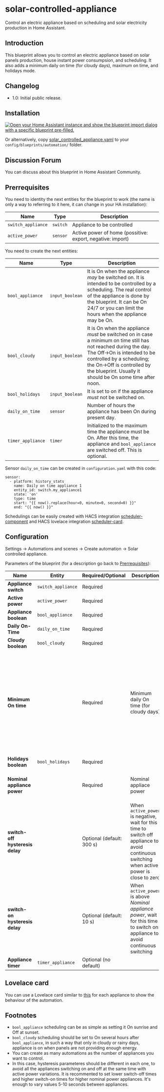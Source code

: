 # solar-controlled-appliance
Control an electric appliance based on scheduling and solar electricity production in Home Assistant.

## Introduction

This blueprint allows you to control an electric appliance based on solar panels production, house instant power consumpsion, and scheduling. It also adds a minimum daily on time (for cloudy days), maximum on time, and holidays mode.

## Changelog

- 1.0: Initial public release.

## Installation

[![Open your Home Assistant instance and show the blueprint import dialog with a specific blueprint pre-filled.](https://my.home-assistant.io/badges/blueprint_import.svg)](https://my.home-assistant.io/redirect/blueprint_import/?blueprint_url=https%3A%2F%2Fgithub.com%2Fmiguelpucela%2Fsolar-controlled-appliance%2Fblob%2Fmain%2Fsolar_controlled_appliance.yaml)

Or alternatively, copy [solar_controlled_appliance.yaml](https://github.com/miguelpucela/solar-controlled-appliance/blob/main/solar_controlled_appliance.yaml) to your `config/blueprints/automation/` folder.

## Discussion Forum

You can discuss about this blueprint in Home Assistant Community.

## Prerrequisites

You need to identity the next entities for the blueprint to work (the name is only a way to referring to it here, it can change in your HA installation):

| Name      | Type | Description |
| --------- | ---- | ----------- |
| `switch_appliance` | `switch` | Appliance to be controlled |
| `active_power` | `sensor` | Active power of home (possitive: export, negative: import) |

You need to create the next entities:

| Name      | Type | Description |
| --------- | ---- | ----------- |
| `bool_appliance` | `input_boolean` | It is On when the appliance _may_ be switched on. It is intended to be controlled by a scheduling. The real control of the appliance is done by the blueprint. It can be On 24/7 or you can limit the hours when the appliance may be On. |
| `bool_cloudy` | `input_boolean` | It is On when the appliance _must_ be switched on in case a minimum on time still has not reached during the day. The Off->On is intended to be controlled by a scheduling; the On->Off is controlled by the blueprint. Usually it should be On some time after noon. |
| `bool_holidays` | `input_boolean` | It is set to on if the appliance _must_ not be switched on. |
| `daily_on_time` | `sensor` | Number of hours the appliance has been On during present day. |
| `timer_appliance` | `timer` | Initialized to the maximum time the appliance must be On. After this time, the appliance and `bool_appliance` are switched off. This is optional. |

Sensor `daily_on_time` can be created in `configuration.yaml` with this code:
```
sensor:
  - platform: history_stats
    name: Daily on time appliance 1
    entity_id: switch.my_appliance1
    state: 'on'
    type: time
    start: "{{ now().replace(hour=0, minute=0, second=0) }}"
    end: "{{ now() }}"
```

Schedulings can be easily created with HACS integration 
[scheduler-component](https://github.com/nielsfaber/scheduler-component) and HACS lovelace integration [scheduler-card](https://github.com/nielsfaber/scheduler-card).

## Configuration

Settings -> Automations and scenes -> Create automation -> Solar controlled appliance.

Parameters of the blueprint (for a description go back to [Prerrequisites](https://github.com/miguelpucela/solar-controlled-appliance#Prerrequisites)):

| Name | Entity | Required/Optional | Description | Comments |
| -------------------- | ------ | ----------------- | ----------- | -------- | 
| **Appliance switch** | `switch_appliance` | Required | | |
| **Active power** | `active_power` | Required | | |
| **Appliance boolean** | `bool_appliance` | Required | | |
| **Daily On-Time** | `daily_on_time` | Required | | Unit: hours |
| **Cloudy boolean** | `bool_cloudy` | Required | | |
| **Minimum On time** | | Required | Minimum daily On time (for cloudy days) | On cloudy days, when `bool_cloudy` is on, if `daily_on_time` is lower than this value, appliance is switched on until reaching this value. When it happens, boch `bool_cloudy` and `bool_appliance` (and `switch_appliance) are set to Off. Unit: minutes. Range: 0-240 |
| **Holidays boolean** | `bool_holidays` | Required | | |
| **Nominal appliance power** | | Required | Nominal appliace power | It can be found in the appliance manual or nameplate. Unit: Watts |
| **switch-off hysteresis delay** | | Optional (default: 300 s) | When `active_power` is negative, wait for this time to switch off appliance to avoid continuous switching when active power is close to zero | Unit: seconds |
| **switch-on hysteresis delay** | | Optional (default: 10 s) | When `active_power` is above _Nominal appliance power_, wait for this time to switch on appliance to avoid continuous switching | Unit: seconds |
| **Appliance timer** | `timer_appliance` | Optional (no default) | | If not present, no timer is used |

## Lovelace card

You can use a Lovelace card similar to [this](https://github.com/miguelpucela/solar-controlled-appliance/blob/main/lovelace_card.yaml) for each appliance to show the behaviour of the automation.

## Footnotes

- `bool_appliance` scheduling can be as simple as setting it On sunrise and Off at sunset.
- `bool_cloudy` scheduling should be set to On several hours after `bool_appliance`, in such a way that only in cloudy or rainy days, appliance is on when panels are not providing enough energy.
- You can create as many automations as the number of appliances you want to control.
- In this case, hysteresis parameteres should be different in each one, to avoid all the appliances switching on and off at the same time with active power variations. It is recommented to set lower switch-off times and higher switch-on times for higher nominal power appliances. It's enough to vary values 5-10 seconds between appliances.
